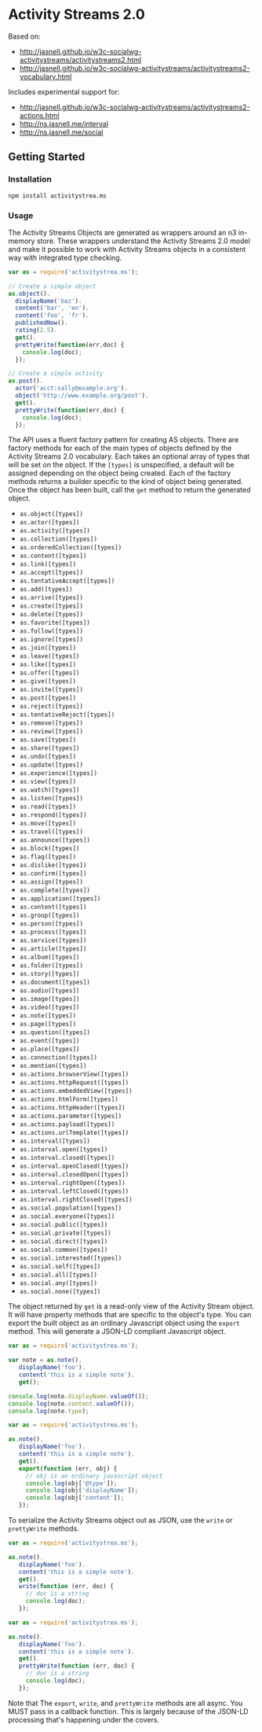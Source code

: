 # Activity Streams 2.0

Based on:

* http://jasnell.github.io/w3c-socialwg-activitystreams/activitystreams2.html
* http://jasnell.github.io/w3c-socialwg-activitystreams/activitystreams2-vocabulary.html

Includes experimental support for:

* http://jasnell.github.io/w3c-socialwg-activitystreams/activitystreams2-actions.html
* http://ns.jasnell.me/interval
* http://ns.jasnell.me/social

## Getting Started

### Installation

`npm install activitystrea.ms`

### Usage

The Activity Streams Objects are generated as wrappers around an n3 in-memory store.
These wrappers understand the Activity Streams 2.0 model and make it possible to work with
Activity Streams objects in a consistent way with integrated type checking.

```javascript
var as = require('activitystrea.ms');

// Create a simple object
as.object().
  displayName('baz').
  content('bar', 'en').
  content('foo', 'fr').
  publishedNow().
  rating(2.5).
  get().
  prettyWrite(function(err,doc) {
    console.log(doc);
  });

// Create a simple activity
as.post().
  actor('acct:sally@example.org').
  object('http://www.example.org/post').
  get().
  prettyWrite(function(err,doc) {
    console.log(doc);
  });
```

The API uses a fluent factory pattern for creating AS objects. There are factory
methods for each of the main types of objects defined by the Activity Streams 2.0
vocabulary. Each takes an optional array of types that will be set on the object.
If the `[types]` is unspecified, a default will be assigned depending on the
object being created. Each of the factory methods returns a builder specific to
the kind of object being generated. Once the object has been built, call the `get`
method to return the generated object.

* `as.object([types])`
* `as.actor([types])`
* `as.activity([types])`
* `as.collection([types])`
* `as.orderedCollection([types])`
* `as.content([types])`
* `as.link([types])`
* `as.accept([types])`
* `as.tentativeAccept([types])`
* `as.add([types])`
* `as.arrive([types])`
* `as.create([types])`
* `as.delete([types])`
* `as.favorite([types])`
* `as.follow([types])`
* `as.ignore([types])`
* `as.join([types])`
* `as.leave([types])`
* `as.like([types])`
* `as.offer([types])`
* `as.give([types])`
* `as.invite([types])`
* `as.post([types])`
* `as.reject([types])`
* `as.tentativeReject([types])`
* `as.remove([types])`
* `as.review([types])`
* `as.save([types])`
* `as.share([types])`
* `as.undo([types])`
* `as.update([types])`
* `as.experience([types])`
* `as.view([types])`
* `as.watch([types])`
* `as.listen([types])`
* `as.read([types])`
* `as.respond([types])`
* `as.move([types])`
* `as.travel([types])`
* `as.announce([types])`
* `as.block([types])`
* `as.flag([types])`
* `as.dislike([types])`
* `as.confirm([types])`
* `as.assign([types])`
* `as.complete([types])`
* `as.application([types])`
* `as.content([types])`
* `as.group([types])`
* `as.person([types])`
* `as.process([types])`
* `as.service([types])`
* `as.article([types])`
* `as.album([types])`
* `as.folder([types])`
* `as.story([types])`
* `as.document([types])`
* `as.audio([types])`
* `as.image([types])`
* `as.video([types])`
* `as.note([types])`
* `as.page([types])`
* `as.question([types])`
* `as.event([types])`
* `as.place([types])`
* `as.connection([types])`
* `as.mention([types])`
* `as.actions.browserView([types])`
* `as.actions.httpRequest([types])`
* `as.actions.embeddedView([types])`
* `as.actions.htmlForm([types])`
* `as.actions.httpHeader([types])`
* `as.actions.parameter([types])`
* `as.actions.payload([types])`
* `as.actions.urlTemplate([types])`
* `as.interval([types])`
* `as.interval.open([types])`
* `as.interval.closed([types])`
* `as.interval.openClosed([types])`
* `as.interval.closedOpen([types])`
* `as.interval.rightOpen([types])`
* `as.interval.leftClosed([types])`
* `as.interval.rightClosed([types])`
* `as.social.population([types])`
* `as.social.everyone([types])`
* `as.social.public([types])`
* `as.social.private([types])`
* `as.social.direct([types])`
* `as.social.common([types])`
* `as.social.interested([types])`
* `as.social.self([types])`
* `as.social.all([types])`
* `as.social.any([types])`
* `as.social.none([types])`


The object returned by `get` is a read-only view of the Activity Stream object. It will have property methods that are specific to the object's type. You can export the built object as an ordinary Javascript object using the `export` method. This will generate a JSON-LD compliant Javascript object.

```javascript
var as = require('activitystrea.ms');

var note = as.note().
   displayName('foo').
   content('this is a simple note').
   get();

console.log(note.displayName.valueOf());
console.log(note.content.valueOf());
console.log(note.type);
```

```javascript
var as = require('activitystrea.ms');

as.note().
   displayName('foo').
   content('this is a simple note').
   get().
   export(function (err, obj) {
     // obj is an ordinary javascript object
     console.log(obj['@type']);
     console.log(obj['displayName']);
     console.log(obj['content']);
   });
```

To serialize the Activity Streams object out as JSON, use the `write` or `prettyWrite` methods.

```javascript
var as = require('activitystrea.ms');

as.note().
   displayName('foo').
   content('this is a simple note').
   get().
   write(function (err, doc) {
     // doc is a string
     console.log(doc);
   });
```

```javascript
var as = require('activitystrea.ms');

as.note().
   displayName('foo').
   content('this is a simple note').
   get().
   prettyWrite(function (err, doc) {
     // doc is a string
     console.log(doc);
   });
```

Note that The `export`, `write`, and `prettyWrite` methods are all async. You MUST pass in a callback function. This is largely because of the JSON-LD processing that's happening under the covers.
